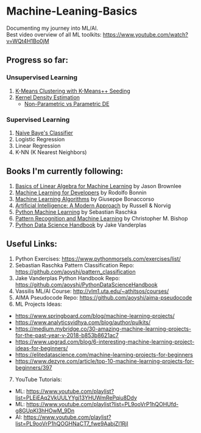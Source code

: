 # Machine-Leaning-Basics
Documenting my journey into ML/AI.\
Best video overview of all ML toolkits: https://www.youtube.com/watch?v=WQt4H1Bo0jM

## Progress so far:
### Unsupervised Learning
1. [K-Means Clustering with K-Means++ Seeding](https://github.com/aoyshi/Machine-Leaning-Basics/tree/master/unsupervised/clustering/kmeans)
2. [Kernel Density Estimation](https://github.com/aoyshi/Machine-Leaning-Basics/tree/master/unsupervised/density%20estimation/non-parametric/kernel%20density%20estimation)
    * [Non-Parametric vs Parametric DE](https://github.com/aoyshi/Machine-Leaning-Basics/tree/master/unsupervised/density%20estimation)
 
### Supervised Learning
1. [Naive Baye's Classifier](https://github.com/aoyshi/Machine-Leaning-Basics/blob/master/supervised/classifiers/naive%20bayes/README.md)
2. Logistic Regression
3. Linear Regression
4. K-NN (K Nearest Neighbors)

## Books I'm currently following:
1. [Basics of Linear Algebra for Machine Learning](https://machinelearningmastery.com/linear_algebra_for_machine_learning/) by Jason Brownlee
2. [Machine Learning for Developers](https://www.amazon.com/Machine-Learning-Developers-applications-statistics-ebook/dp/B071Y3Y1FK) by Rodolfo Bonnin
3. [Machine Learning Algorithms](https://www.amazon.com/Machine-Learning-Algorithms-reference-algorithms-ebook/dp/B072QBG11J) by Giuseppe Bonaccorso
4. [Artificial Intelligence: A Modern Approach](https://www.amazon.com/Artificial-Intelligence-Modern-Approach-3rd/dp/0136042597) by Russell & Norvig
5. [Python Machine Learning](https://www.amazon.com/Python-Machine-Learning-Sebastian-Raschka-ebook/dp/B00YSILNL0) by Sebastian Raschka
6. [Pattern Recognition and Machine Learning](https://www.amazon.com/Pattern-Recognition-Learning-Information-Statistics-ebook/dp/B07CMM4TWS/ref=sr_1_2?crid=1K9OVSY5WXCRD&keywords=pattern+recognition+and+machine+learning+bishop&qid=1569874510&s=digital-text&sprefix=pattern+recog%2Cdigital-text%2C303&sr=1-2) by Christopher M. Bishop
7. [Python Data Science Handbook](https://www.amazon.com/Python-Data-Science-Handbook-Essential/dp/1491912057/ref=sr_1_3?crid=2BN0WAFBE8LG9&keywords=python+data+science+handbook&qid=1572560826&sprefix=python+data+s%2Caps%2C189&sr=8-3) by Jake Vanderplas

## Useful Links:
1. Python Exercises: https://www.pythonmorsels.com/exercises/list/
2. Sebastian Raschka Pattern Classification Repo: https://github.com/aoyshi/pattern_classification
3. Jake Vanderplas Python Handbook Repo: https://github.com/aoyshi/PythonDataScienceHandbook
4. Vassilis ML/AI Course: http://vlm1.uta.edu/~athitsos/courses/
5. AIMA Pseudocode Repo: https://github.com/aoyshi/aima-pseudocode
6. ML Projects Ideas:
  * https://www.springboard.com/blog/machine-learning-projects/
  * https://www.analyticsvidhya.com/blog/author/pulkits/
  * https://medium.mybridge.co/30-amazing-machine-learning-projects-for-the-past-year-v-2018-b853b8621ac7
  * https://www.upgrad.com/blog/6-interesting-machine-learning-project-ideas-for-beginners/
  * https://elitedatascience.com/machine-learning-projects-for-beginners
  * https://www.dezyre.com/article/top-10-machine-learning-projects-for-beginners/397
7. YouTube Tutorials:
  * ML: https://www.youtube.com/playlist?list=PLEiEAq2VkUULYYgj13YHUWmRePqiu8Ddy
  * ML: https://www.youtube.com/playlist?list=PL9ooVrP1hQOHUfd-g8GUpKI3hHOwM_9Dn
  * AI: https://www.youtube.com/playlist?list=PL9ooVrP1hQOGHNaCT7_fwe9AabjZI1RjI

